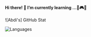 #### Hi there! 🌱 I’m currently learning ...💼🎮🎈



![Abdi's] GitHub Stat

![Languages](https://github-readme-stats.vercel.app/api/top-langs/?username=abdimk&theme=merko&layout=compact)



<!--
**abdimk/abdimk** is a ✨ _special_ ✨ repository because its `README.md` (this file) appears on your GitHub profile.

Here are some ideas to get you started:

- 🔭 I’m currently working on ...
- 🌱 I’m currently learning ...
- 👯 I’m looking to collaborate on ...
- 🤔 I’m looking for help with ...
- 💬 Ask me about ...
- 📫 How to reach me: ...
- 😄 Pronouns: ...
- ⚡ Fun fact: ...
-->
